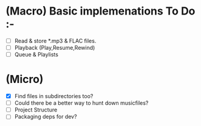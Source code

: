 # (Macro) Basic implemenations To Do :-
 - [ ]  Read & store *.mp3 & FLAC files.
 - [ ]  Playback (Play,Resume,Rewind)
 - [ ]  Queue & Playlists
 
# (Micro)
 - [X] Find files in subdirectories too?
 - [ ] Could there be a better way to hunt down musicfiles?
 - [ ] Project Structure
 - [ ] Packaging deps for dev? 

